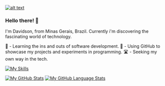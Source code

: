[![alt text](https://c4.wallpaperflare.com/wallpaper/229/581/150/manga-anime-musashi-miyamoto-musashi-hd-wallpaper-preview.jpg)]()

### Hello there! 👋

I'm Davidson, from Minas Gerais, Brazil. 
Currently i'm discovering the fascinating world of technology.

🧠 - Learning the ins and outs of software development.
🧪 - Using GitHub to showcase my projects and experiments in programming.
🛣️ - Seeking my own way in the tech.


[![My Skills](https://skillicons.dev/icons?i=ts,js,html,css,react,cs,figma,docker,eclipse,latex)](https://skillicons.dev)


[![My GitHub Stats](https://github-readme-stats.vercel.app/api/?username=RockyPHER&count_private=true&theme=tokyonight&showicons=true)]()
[![My GitHub Language Stats](https://github-readme-stats.vercel.app/api/top-langs/?username=RockyPHER&langs_count=5&theme=tokyonight)]()